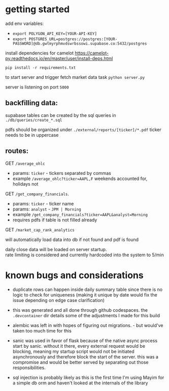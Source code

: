 
# getting started

add env variables:
- `export POLYGON_API_KEY=[YOUR-API-KEY]`
- `export POSTGRES_URL=postgres://postgres:[YOUR-PASSWORD]@db.gwtmyrphmvdswrbssowi.supabase.co:5432/postgres`

install dependencies for camelot
https://camelot-py.readthedocs.io/en/master/user/install-deps.html

`pip install -r requirements.txt`

to start server and trigger fetch market data task
`python server.py`

server is listening on port `5000`

## backfilling data:
supabase tables can be created by the sql queries in `./db/queries/create_*.sql`

pdfs should be organized under `./external/reports/[ticker]/*.pdf` ticker needs to be in uppercase

## routes:

GET `/average_ohlc`  
- params: `ticker` - tickers separated by commas  
- example `/average_ohlc?ticker=AAPL,F`
    weekends accounted for, holidays not

GET `/get_company_financials`. 
- params: `ticker` - ticker name
- params: `analyst` - `JPM | Morning`
- example `/get_company_financials?ticker=AAPL&analyst=Morning`
- requires pdfs if table is not filled already

GET `/market_cap_rank_analytics`   
    
will automatically load data into db if not found and pdf is found

daily close data will be loaded on server startup.  
rate limiting is considered and currently hardcoded into the system to 5/min

# known bugs and considerations
* duplicate rows can happen inside daily summary table since there is no logic to check for uniqueness (making it unique by date would fix the issue depending on edge case clarification)

* this was generated and all done through github codespaces.  the `.devcontainer` dir details some of the adjustments I made for this build

* alembic was left in with hopes of figuring out migrations.  - but would've taken too much time for this

* sanic was used in favor of flask because of the native async process start by sanic.  without it there, every external request would be blocking, meaning my startup script would not be initiated asynchronously and therefore block the start of the server.  this was a compromise and would be better served by separating out those responsibilities.

* sql injection is probably likely as this is the first time I'm using Mayim for a simple db orm and haven't looked at the internals of the library

